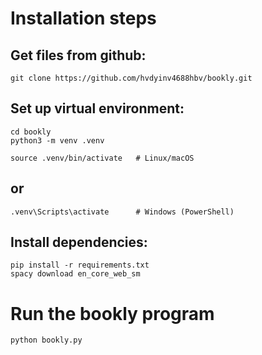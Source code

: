 # Installation steps

## Get files from github:
```
git clone https://github.com/hvdyinv4688hbv/bookly.git
```

## Set up virtual environment:
```
cd bookly
python3 -m venv .venv
```

```
source .venv/bin/activate   # Linux/macOS
```
## or
```
.venv\Scripts\activate      # Windows (PowerShell)
```

## Install dependencies:
```
pip install -r requirements.txt
spacy download en_core_web_sm
```

# Run the bookly program
```
python bookly.py
```
